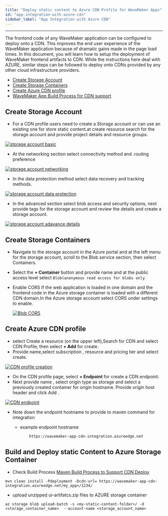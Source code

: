 ```yaml
---
title: "Deploy static content to Azure CDN Profile for WaveMaker Apps"
id: "app-integration-with-azure-cdn"
sidebar_label: "App Integration with Azure CDN"
---
```

---

The frontend code of any WaveMaker application can be configured to deploy onto a CDN. This improves the end user experience of the WaveMaker application because of dramatic gains made in the page load times. In this document, you will learn how to setup the deployment of WaveMaker frontend artifacts to CDN. While the instructions here deal with AZURE, similar steps can be followed to deploy onto CDNs provided by any other cloud infrastructure providers.

- [Create Storage Account](#create-storage-account)
- [Create Storage Containers](#create-storage-containers)
- [Create Azure CDN profile](#create-azure-cdn-profile)
- [WaveMaker App Build Process for CDN support](#wavemaker-app-build-process-for-cdn-support)

## Create Storage Account

- For a CDN profile users need to create a Storage account or can use an existing one for store static content.at create resource search for the storage account and provide project details and resource groups.

[![storage account basic](/learn/assets/wme-setup/storageaccount-basic.png)](/learn/assets/wme-setup/storageaccount-basic.png)

- At the networking section select connectivity method and .routing preference

[![storage account networking](/learn/assets/wme-setup/storage-account-networking.png)](/learn/assets/wme-setup/storage-account-networking.png)

- In the data protection method select data recovery and tracking methods.

[![storage account data protection](/learn/assets/wme-setup/storage-account-dataprotection.png)](/learn/assets/wme-setup/storage-account-dataprotection.png)

- In the advanced section select blob access and security options, next provide tags for the storage account and review the details and create a storage account.

[![storage account adavance details](/learn/assets/wme-setup/storage-account-advance.png)](/learn/assets/wme-setup/storage-account-advance.png)

## Create Storage Containers

- Navigate to the storage account in the Azure portal and at the left menu for the storage account, scroll to the Blob service section, then select Containers.
- Select the **+ Container** button and provide name and at the public access level select `Blob(anonymous read access for blobs only`.

- Enable CORS If the web application is loaded in one domain and the frontend code in the Azure storage container is loaded with a different CDN domain.In the Azure storage account select CORS under settings to enable.
  
  [![Blob CORS](/learn/assets/wme-setup/azure-blob-cors.png)](/learn/assets/wme-setup/azure-blob-cors.png)

## Create Azure CDN profile

- select Create a resource (on the upper left),Search for CDN and select CDN Profile, then select **+ Add** for create.
- Provide name,select subscription , resource and pricing tier and select create.

[![CDN profile creation](/learn/assets/wme-setup/cdn-profile-creation.png)](/learn/assets/wme-setup/cdn-profile-creation.png)

- On the CDN profile page, select **+ Endpoint** for create a CDN endpoint.
- Next provide name , select origin type as storage and select a previously created container for origin hostname. Provide origin host header and click Add .

[![CDN endpoint](/learn/assets/wme-setup/cdn-endpoint-creation.png)](/learn/assets/wme-setup/cdn-endpoint-creation.png)

- Note down the endpoint hostname to provide to maven command for integration
  - example endpoint hostname

    ```bash
        https://wavemaker-app-cdn-integration.azureedge.net
    ```

## Build and Deploy static Content to Azure Storage Container

- Check Build Process [Maven Build Process to Support CDN Deploy](/learn/app-development/deployment/building-with-maven#build-war-file-and-static-content-to-deploy-them-separately)

```shell
mvn clean install -Pdeployment -Dcdn-url= https://wavemaker-app-cdn-integration.azureedge.net/my_app>/1234/
```

- upload unzipped ui-artifatcs.zip files to AZURE storage container

```shell
az storage blob upload-batch -s <my-static-content-folder>/ -d <storage_container_name>  --account-name <storage_account_name>
```
